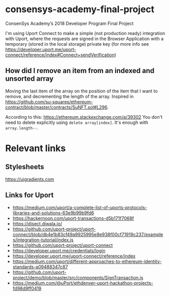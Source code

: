 # consensys-academy-final-project
ConsenSys Academy’s 2018 Developer Program Final Project

I'm using Uport Connect to make a simple (not production ready) integration with Uport, where the requests are signed in the Browser Application with a temporary (stored in the local storage) private key (for more info see https://developer.uport.me/uport-connect/reference/index#Connect+sendVerification)

## How did I remove an item from an indexed and unsorted array
Moving the last item of the array on the position of the item that I want to remove, and decrementing the length of the array. Inspired in https://github.com/su-squares/ethereum-contract/blob/master/contracts/SuNFT.sol#L296.

According to this: https://ethereum.stackexchange.com/a/39302 You don't need to delete explicitly using `delete array[index]`. It's enough with `array.length--`.

# Relevant links

## Stylesheets
https://uigradients.com

## Links for Uport
* https://medium.com/uport/a-complete-list-of-uports-protocols-libraries-and-solutions-63e9b99b9fd6
* https://hackernoon.com/uport-transactions-d5b171f7068f
* https://disect.diwala.io/
* https://github.com/uport-project/uport-connect/blob/db4e1b83cf49a9925995e8e938f00cf71919c237/examples/integration-tutorial/index.js
* https://github.com/uport-project/uport-connect
* https://developer.uport.me/credentials/login
* https://developer.uport.me/uport-connect/reference/index
* https://medium.com/uport/different-approaches-to-ethereum-identity-standards-a09488347c87
* https://github.com/uport-project/demo/blob/master/src/components/SignTransaction.js
* https://medium.com/@uPort/ethdenver-uport-hackathon-projects-fd98d9ff0419
